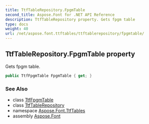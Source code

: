 ```yaml
---
title: TtfTableRepository.FpgmTable
second_title: Aspose.Font for .NET API Reference
description: TtfTableRepository property. Gets fpgm table
type: docs
weight: 40
url: /net/aspose.font.ttftables/ttftablerepository/fpgmtable/
---
```

## TtfTableRepository.FpgmTable property

Gets fpgm table.

```csharp
public TtfFpgmTable FpgmTable { get; }
```

### See Also

* class [TtfFpgmTable](../../ttffpgmtable/)
* class [TtfTableRepository](../)
* namespace [Aspose.Font.TtfTables](../../../aspose.font.ttftables/)
* assembly [Aspose.Font](../../../)



